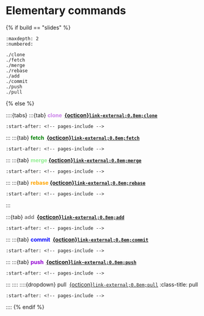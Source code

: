 # Elementary commands 

{% if build == "slides" %}
<!-- BUILDING THE SLIDES -->
```{toctree}
:maxdepth: 2
:numbered:

./clone
./fetch
./merge
./rebase
./add
./commit
./push
./pull
```
{% else %}
<!-- BUILDING THE PAGES -->
::::{tabs}
:::{tab} <strong style="color:#ca80e9">clone &nbsp;[{octicon}`link-external;0.8em;clone`](https://git-scm.com/docs/git-clone)</strong>
```{include} ./clone.md
:start-after: <!-- pages-include -->
```
:::
:::{tab} <strong style="color:green">fetch &nbsp;[{octicon}`link-external;0.8em;fetch`](https://git-scm.com/docs/git-fetch)</strong>
```{include} ./fetch.md
:start-after: <!-- pages-include -->
```
:::
:::{tab} <strong style="color:lightgreen">merge&nbsp;[{octicon}`link-external;0.8em;merge`](https://git-scm.com/docs/git-merge)</strong>
```{include} ./merge.md
:start-after: <!-- pages-include -->
```
:::
:::{tab} <strong style="color:orange">rebase&nbsp;[{octicon}`link-external;0.8em;rebase`](https://git-scm.com/docs/git-rebase)</strong>
```{include} ./rebase.md
:start-after: <!-- pages-include -->
```
:::

:::{tab} <strong style="color:gray">add &nbsp;[{octicon}`link-external;0.8em;add`](https://git-scm.com/docs/git-add)</strong>
```{include} ./add.md
:start-after: <!-- pages-include -->
```
:::
:::{tab} <strong style="color:blue">commit &nbsp;[{octicon}`link-external;0.8em;commit`](https://git-scm.com/docs/git-commit)</strong>
```{include} ./commit.md
:start-after: <!-- pages-include -->
```
:::
:::{tab} <strong style="color:darkviolet">push &nbsp;[{octicon}`link-external;0.8em;push`](https://git-scm.com/docs/git-push)</strong>
```{include} ./push.md
:start-after: <!-- pages-include -->
```
:::
::::
::::{dropdown} pull &nbsp;[{octicon}`link-external;0.8em;pull`](https://git-scm.com/docs/git-pull)
:class-title: pull
```{include} ./pull.md
:start-after: <!-- pages-include -->
```
::::
{% endif %}
